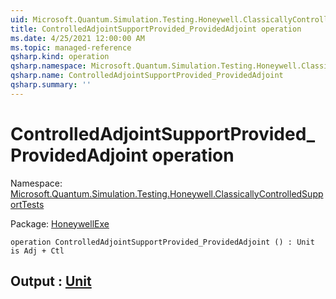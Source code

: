```yaml
---
uid: Microsoft.Quantum.Simulation.Testing.Honeywell.ClassicallyControlledSupportTests.ControlledAdjointSupportProvided_ProvidedAdjoint
title: ControlledAdjointSupportProvided_ProvidedAdjoint operation
ms.date: 4/25/2021 12:00:00 AM
ms.topic: managed-reference
qsharp.kind: operation
qsharp.namespace: Microsoft.Quantum.Simulation.Testing.Honeywell.ClassicallyControlledSupportTests
qsharp.name: ControlledAdjointSupportProvided_ProvidedAdjoint
qsharp.summary: ''
---
```


# ControlledAdjointSupportProvided_ProvidedAdjoint operation

Namespace: [Microsoft.Quantum.Simulation.Testing.Honeywell.ClassicallyControlledSupportTests](xref:Microsoft.Quantum.Simulation.Testing.Honeywell.ClassicallyControlledSupportTests)

Package: [HoneywellExe](https://nuget.org/packages/HoneywellExe)




```qsharp
operation ControlledAdjointSupportProvided_ProvidedAdjoint () : Unit is Adj + Ctl
```


## Output : [Unit](xref:microsoft.quantum.qsharp.valueliterals#unit-literal)


